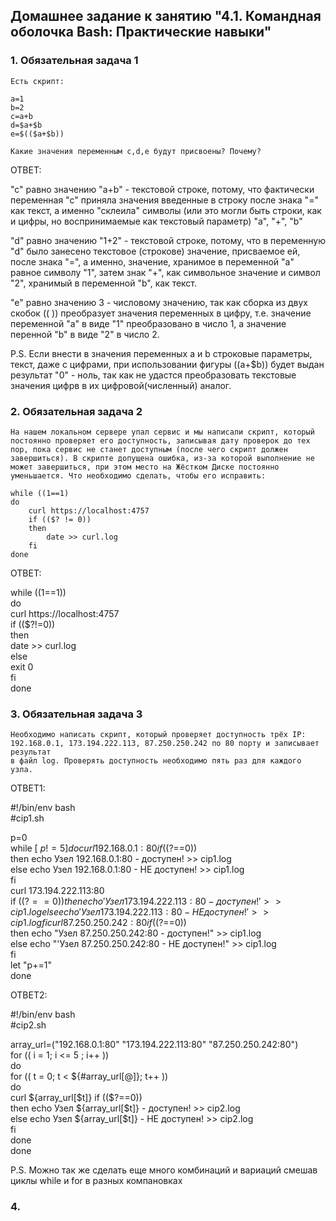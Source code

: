 ## Домашнее задание к занятию "4.1. Командная оболочка Bash: Практические навыки"

### 1. Обязательная задача 1

    Есть скрипт:

    a=1
    b=2
    c=a+b
    d=$a+$b
    e=$(($a+$b))

    Какие значения переменным c,d,e будут присвоены? Почему?

ОТВЕТ:

"c" равно значению "a+b" - текстовой строке, потому, что фактически переменная "с" 
приняла значения введенные в строку после знака "=" как текст, а именно "склеила" 
символы (или это могли быть строки, как и цифры, но воспринимаемые как текстовый параметр) "a", "+", "b"   

"d" равно значению "1+2" - текстовой строке, потому, что в переменную "d" было занесено
текстовое (строкове) значение, присваемое ей, после знака "=", а именно, значение, хранимое в
переменной "а" равное символу "1", затем знак "+", как символьное значение и символ "2",
хранимый в переменной "b", как текст.

"e" равно значению 3 - числовому значению, так как сборка из двух скобок (( )) преобразует
значения переменных в цифру, т.е. значение переменной "a" в виде "1" преобразовано в число 1,
а значение перенной "b" в виде "2" в число 2.

P.S. Если внести в значения переменных a и b строковые параметры, текст, даже с цифрами, при использовании фигуры
$(($a+$b)) будет выдан результат "0" - ноль, так как не удастся преобразовать текстовые значения цифрв в их цифровой(численный) аналог.

### 2. Обязательная задача 2

    На нашем локальном сервере упал сервис и мы написали скрипт, который постоянно проверяет его доступность, записывая дату проверок до тех пор, пока сервис не станет доступным (после чего скрипт должен завершиться). В скрипте допущена ошибка, из-за которой выполнение не может завершиться, при этом место на Жёстком Диске постоянно уменьшается. Что необходимо сделать, чтобы его исправить:

    while ((1==1)
    do
	    curl https://localhost:4757
	    if (($? != 0))
	    then
		    date >> curl.log
	    fi
    done

ОТВЕТ:   

while ((1==1))   
    do  
            curl https://localhost:4757  
            if (($?!=0))  
            then  
                 date >> curl.log  
            else  
                 exit 0  
            fi  
    done  

### 3. Обязательная задача 3

    Необходимо написать скрипт, который проверяет доступность трёх IP: 
    192.168.0.1, 173.194.222.113, 87.250.250.242 по 80 порту и записывает результат 
    в файл log. Проверять доступность необходимо пять раз для каждого узла.

ОТВЕТ1:  

#!/bin/env bash  
#cip1.sh  

p=0  
while [ $p != 5 ]  
    do  
            curl 192.168.0.1:80  
            if (($?==0))  
                then echo Узел 192.168.0.1:80 - доступен! >> cip1.log  
                    else echo Узел 192.168.0.1:80 - НЕ доступен! >> cip1.log  
            fi  
            curl 173.194.222.113:80  
            if (($?==0))  
                then echo 'Узел 173.194.222.113:80 - доступен!' >> cip1.log  
                    else echo 'Узел 173.194.222.113:80 - НЕ доступен!' >> cip1.log  
            fi  
            curl 87.250.250.242:80  
            if (($?==0))  
                then echo "Узел  87.250.250.242:80 - доступен!" >> cip1.log  
                    else echo "'Узел 87.250.250.242:80 - НЕ доступен!" >> cip1.log  
            fi  
            let "p+=1"  
    done  

ОТВЕТ2:  

#!/bin/env bash  
#cip2.sh  

array_url=("192.168.0.1:80" "173.194.222.113:80" "87.250.250.242:80")  
for  (( i = 1; i <= 5 ; i++ ))  
do  
 for (( t = 0; t < ${#array_url[@]}; t++ ))  
 do  
  curl ${array_url[$t]}  
  if (($?==0))  
   then echo Узел ${array_url[$t]} - доступен! >> cip2.log  
   else echo Узел ${array_url[$t]} - НЕ доступен! >> cip2.log  
  fi  
 done  
done  

P.S. Можно так же сделать еще много комбинаций и вариаций смешав циклы while и for в разных компановках  

### 4.  
